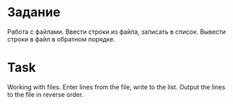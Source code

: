 # Задание
Работа с файлами.
Ввести строки из файла, записать в список. Вывести строки в файл в обратном порядке.

# Task
Working with files.
Enter lines from the file, write to the list. Output the lines to the file in reverse order.
